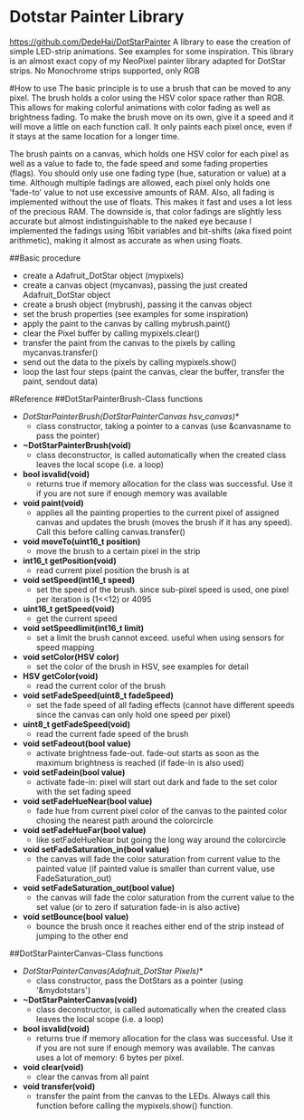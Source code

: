 # Dotstar Painter Library
https://github.com/DedeHai/DotStarPainter
A library to ease the creation of simple LED-strip animations. See examples for some inspiration.
This library is an almost exact copy of my NeoPixel painter library adapted for DotStar strips.
No Monochrome strips supported, only RGB


#How to use
The basic principle is to use a brush that can be moved to any pixel. The brush holds a color using the HSV color space
rather than RGB. This allows for making colorful animations with color fading as well as brightness fading. 
To make the brush move on its own, give it a speed and it will move a little on each function call. 
It only paints each pixel once, even if it stays at the same location for a longer time.

The brush paints on a canvas, which holds one HSV color for each pixel as well as a value to fade to, the fade speed and some fading properties (flags).
You should only use one fading type (hue, saturation or value) at a time. Although multiple fadings are allowed, each pixel only 
holds one 'fade-to' value to not use excessive amounts of RAM.
Also, all fading is implemented without the use of floats. This makes it fast and uses a lot less of the precious RAM. 
The downside is, that color fadings are slightly less accurate but almost indistinguishable to the naked eye because I
implemented the fadings using 16bit variables and bit-shifts (aka fixed point arithmetic), making it almost as accurate as when using floats.

##Basic procedure
- create a Adafruit_DotStar object (mypixels)
- create a canvas object (mycanvas), passing the just created Adafruit_DotStar object
- create a brush object (mybrush), passing it the canvas object
- set the brush properties (see examples for some inspiration)
- apply the paint to the canvas by calling mybrush.paint()
- clear the Pixel buffer by calling mypixels.clear()
- transfer the paint from the canvas to the pixels by calling mycanvas.transfer()
- send out the data to the pixels by calling mypixels.show()
- loop the last four steps (paint the canvas, clear the buffer, transfer the paint, sendout data)



#Reference
##DotStarPainterBrush-Class functions
- **DotStarPainterBrush(DotStarPainterCanvas* hsv_canvas)** 
  - class constructor, taking a pointer to a canvas (use &canvasname to pass the pointer)
- **~DotStarPainterBrush(void)** 
  - class deconstructor, is called automatically when the created class leaves the local scope (i.e. a loop)
- **bool isvalid(void)** 
  - returns true if memory allocation for the class was successful. Use it if you are not sure if enough memory was available
- **void paint(void)**
  - applies all the painting properties to the current pixel of assigned canvas and updates the brush (moves the brush if it has any speed). Call this before calling canvas.transfer()
- **void moveTo(uint16_t position)**
  - move the brush to a certain pixel in the strip
- **int16_t getPosition(void)** 
  - read current pixel position the brush is at
- **void setSpeed(int16_t speed)** 
  - set the speed of the brush. since sub-pixel speed is used, one pixel per iteration is (1<<12) or 4095
- **uint16_t getSpeed(void)** 
  - get the current speed 
- **void setSpeedlimit(int16_t limit)** 
  - set a limit the brush cannot exceed. useful when using sensors for speed mapping
- **void setColor(HSV color)** 
  - set the color of the brush in HSV, see examples for detail
- **HSV getColor(void)** 
  - read the current color of the brush
- **void setFadeSpeed(uint8_t fadeSpeed)**
  - set the fade speed of all fading effects (cannot have different speeds since the canvas can only hold one speed per pixel)
- **uint8_t getFadeSpeed(void)**
  - read the current fade speed of the brush
- **void setFadeout(bool value)**
  - activate brightness fade-out. fade-out starts as soon as the maximum brightness is reached (if fade-in is also used)
- **void setFadein(bool value)**
  - activate fade-in: pixel will start out dark and fade to the set color with the set fading speed
- **void setFadeHueNear(bool value)**
  - fade hue from current pixel color of the canvas to the painted color chosing the nearest path around the colorcircle
- **void setFadeHueFar(bool value)**
  - like setFadeHueNear but going the long way around the colorcircle
- **void setFadeSaturation_in(bool value)**
  - the canvas will fade the color saturation from current value to the painted value (if painted value is smaller than current value, use FadeSaturation_out)
- **void setFadeSaturation_out(bool value)**
  - the canvas will fade the color saturation from the current value to the set value (or to zero if saturation fade-in is also active)
- **void setBounce(bool value)**
  - bounce the brush once it reaches either end of the strip instead of jumping to the other end

##DotStarPainterCanvas-Class functions
- **DotStarPainterCanvas(Adafruit_DotStar* Pixels)**
  - class constructor, pass the DotStars as a pointer (using '&mydotstars')
- **~DotStarPainterCanvas(void)**
  - class deconstructor, is called automatically when the created class leaves the local scope (i.e. a loop)
- **bool isvalid(void)**
  - returns true if memory allocation for the class was successful. Use it if you are not sure if enough memory was available. The canvas uses a lot of memory: 6 bytes per pixel.
- **void clear(void)**
  - clear the canvas from all paint
- **void transfer(void)**
  - transfer the paint from the canvas to the LEDs. Always call this function before calling the mypixels.show() function.
